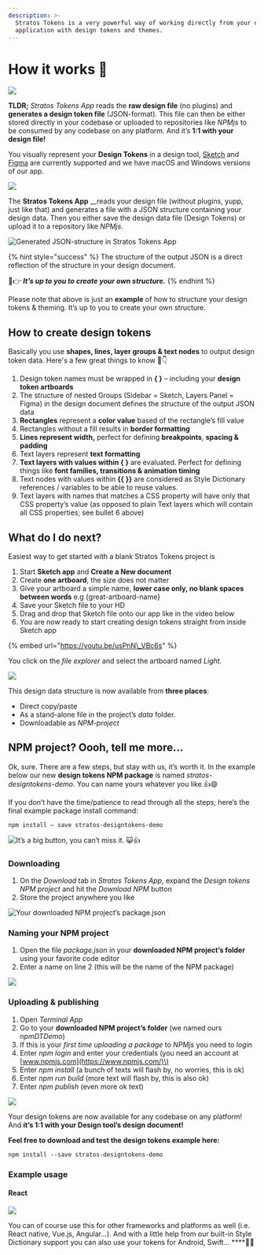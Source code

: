 ```yaml
---
description: >-
  Stratos Tokens is a very powerful way of working directly from your design
  application with design tokens and themes.
---
```


# How it works 🧰

![](../../.gitbook/assets/tokens2021workflow.png)

**TLDR;** _Stratos Tokens App_ reads the **raw design file** \(no plugins\) and **generates a design token file** \(JSON-format\). This file can then be either stored directly in your codebase or uploaded to repositories like _NPMjs_ to be consumed by any codebase on any platform. And it’s **1:1 with your design file!**

You visually represent your **Design Tokens** in a design tool, [Sketch](https://www.sketch.com) and [Figma](https://www.figma.com/) are currently supported and we have macOS and Windows versions of our app.

![](../../.gitbook/assets/tokens-2021-sketch.png)

The **Stratos Tokens App** __reads your design file \(without plugins, yupp, just like that\) and generates a file with a JSON structure containing your design data. Then you either save the design data file \(Design Tokens\) or upload it to a repository like _NPMjs_.

![Generated JSON-structure in Stratos Tokens App](../../.gitbook/assets/ska-rmklipp-2020-04-28-09.30.24.png)

{% hint style="success" %}
The structure of the output JSON is a direct reflection of the structure in your design document.

🤖👉 _**It’s up to you to create your own structure.**_
{% endhint %}

Please note that above is just an **example** of how to structure your design tokens & theming. It’s up to you to create your own structure.

## How to create design tokens

Basically you use **shapes, lines, layer groups & text nodes** to output design token data. Here's a few great things to know 🤖👇

1. Design token names must be wrapped in **{ }** – including your **design token artboards**
2. The structure of nested Groups \(Sidebar = Sketch, Layers Panel = Figma\) in the design document defines the structure of the output JSON data
3. **Rectangles** represent a **color value** based of the rectangle’s fill value
4. Rectangles without a fill results in **border formatting**
5. **Lines represent width,** perfect for defining **breakpoints**, **spacing & padding**
6. Text layers represent **text formatting**
7. **Text layers with values within { }** are evaluated. Perfect for defining things like **font families, transitions & animation timing**
8. Text nodes with values within **{{ }}** are considered as Style Dictionary references / variables to be able to reuse values. 
9. Text layers with names that matches a CSS property will have only that CSS property’s value \(as opposed to plain Text layers which will contain all CSS properties; see bullet 6 above\)

## What do I do next?

Easiest way to get started with a blank Stratos Tokens project is

1. Start **Sketch app** and **Create a New document**
2. Create **one artboard**, the size does not matter
3. Give your artboard a simple name, **lower case only, no blank spaces between words** e.g {great-artboard-name}
4. Save your Sketch file to your HD
5. Drag and drop that Sketch file onto our app like in the video below 
6. You are now ready to start creating design tokens straight from inside Sketch app

{% embed url="https://youtu.be/usPnN\_VBc6s" %}



You click on the _file explorer_ and select the artboard named _Light._

![](../../.gitbook/assets/ska-rmklipp-2020-04-28-09.35.25.png)

This design data structure is now available from **three places**:

* Direct copy/paste
* As a stand-alone file in the project’s _data_ folder.
* Downloadable as _NPM-project_

## NPM project? Oooh, tell me more…

Ok, sure. There are a few steps, but stay with us, it’s worth it. In the example below our new **design tokens NPM package** is named _stratos-designtokens-demo_. You can name yours whatever you like.👍😄

If you don’t have the time/patience to read through all the steps; here’s the final example package install command:

```text
npm install — save stratos-designtokens-demo
```

![It&#x2019;s a big button, you can&#x2019;t miss it. &#x1F63A;&#x1F44D;](../../.gitbook/assets/ska-rmklipp-2020-04-28-09.39.41.png)

### Downloading

1. On the _Download_ tab in _Stratos Tokens App_, expand the _Design tokens NPM project_ and hit the _Download NPM_ button
2. Store the project anywhere you like

![Your downloaded NPM project&#x2019;s package.json](../../.gitbook/assets/1-qehtjbacmtze_rxvh8hmmg.png)

### Naming your NPM project

1. Open the file _package.json_ in your **downloaded NPM project’s folder** using your favorite code editor
2. Enter a name on line 2 \(this will be the name of the NPM package\)

![](../../.gitbook/assets/1-x30-64xmlugmx23odwc_ja.png)

### Uploading & publishing

1. Open _Terminal App_
2. Go to your **downloaded NPM project’s folder** \(we named ours _npmDTDemo_\)
3. If this is your _first time uploading a package_ to _NPMjs_ you need to _login_
4. Enter _npm login_ and enter your credentials \(you need an account at [www.npmjs.com](https://www.npmjs.com/)\)
5. Enter _npm install_ \(a bunch of texts will flash by, no worries, this is ok\)
6. Enter _npm run build_ \(more text will flash by, this is also ok\)
7. Enter _npm publish_ \(even more ok text\)

![](../../.gitbook/assets/1-r9b9xz5y8_bflbdwwgwjma.png)

Your design tokens are now available for any codebase on any platform! And **it’s 1:1 with your Design tool’s design document!**

**Feel free to download and test the design tokens example here:**

```text
npm install --save stratos-designtokens-demo
```

### Example usage <a id="dbf2"></a>

#### React

![](../../.gitbook/assets/1-lhpat6rkwo6xtly2zg0rua.png)

You can of course use this for other frameworks and platforms as well  \(i.e. React native, Vue.js, Angular...\). And with a little help from our built-in Style Dictionary support you can also use your tokens for Android, Swift… ****🤖💪

